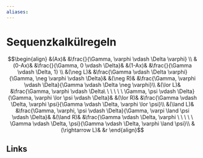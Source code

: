 ```yaml
---
aliases: 
---
```

# Sequenzkalkülregeln 
$$\begin{align}
&(Ax)& &\frac{}{\Gamma, \varphi \vdash \Delta \varphi} \\
&(0-Ax)& &\frac{}{\Gamma, 0 \vdash \Delta}& &(1-Ax)& &\frac{}{\Gamma \vdash \Delta, 1} \\
&(\neg L)& &\frac{\Gamma \vdash \Delta \varphi}{\Gamma, \neg \varphi \vdash \Delta}& &(\neg R)& &\frac{\Gamma, \varphi \vdash \Delta}{\Gamma \vdash \Delta \neg \varphi}\\
&(\lor L)& &\frac{\Gamma, \varphi \vdash \Delta\  \ \ \ \ \ \Gamma, \psi \vdash \Delta}{\Gamma, \varphi \lor \psi \vdash \Delta}& &(\lor R)& &\frac{\Gamma \vdash \Delta, \varphi \psi}{\Gamma \vdash \Delta, \varphi \lor \psi}\\
&(\land L)& &\frac{\Gamma, \varphi, \psi \vdash \Delta}{\Gamma, \varpi \land \psi \vdash \Delta}& &(\land R)& &\frac{\Gamma \vdash \Delta, \varphi  \ \ \ \ \ \Gamma \vdash \Delta, \psi}{\Gamma \vdash \Delta, \varphi \land \psi}\\
&(\rightarrow L)& &r
\end{align}$$

## Links